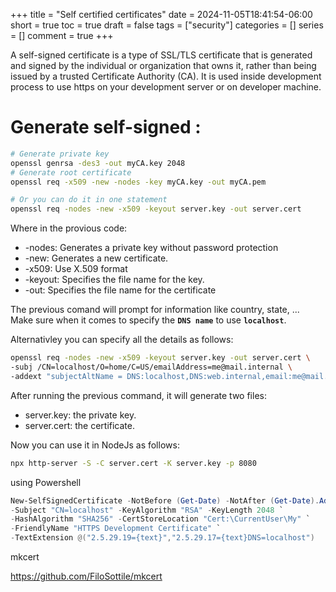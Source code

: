 +++
title = "Self certified certificates"
date = 2024-11-05T18:41:54-06:00
short = true
toc = true
draft = false
tags = ["security"]
categories = []
series = []
comment = true
+++

A self-signed certificate is a type of SSL/TLS certificate that is generated and signed by the individual or organization that owns it, rather than being issued by a trusted Certificate Authority (CA). It is used inside development process to use https on your development server or on developer machine.



# Generate self-signed :

```bash
# Generate private key
openssl genrsa -des3 -out myCA.key 2048
# Generate root certificate
openssl req -x509 -new -nodes -key myCA.key -out myCA.pem

# Or you can do it in one statement
openssl req -nodes -new -x509 -keyout server.key -out server.cert
```

Where in the provious code:

* -nodes: Generates a private key without password protection
* -new: Generates a new certificate.
* -x509: Use X.509 format
* -keyout: Specifies the file name for the key.
* -out: Specifies the file name for the certificate

The previous comand will prompt for information like country, state, ...  
Make sure when it comes to specify the **`DNS name`** to use **`localhost`**.  

Alternativley you can specify all the details as follows:  

```bash
openssl req -nodes -new -x509 -keyout server.key -out server.cert \
-subj /CN=localhost/O=home/C=US/emailAddress=me@mail.internal \
-addext "subjectAltName = DNS:localhost,DNS:web.internal,email:me@mail.internal" \
```

After running the previous command, it will generate two files:  

* server.key: the private key.
* server.cert: the certificate.

Now you can use it in NodeJs as follows:  

```bash
npx http-server -S -C server.cert -K server.key -p 8080
```

using Powershell
```powershell
New-SelfSignedCertificate -NotBefore (Get-Date) -NotAfter (Get-Date).AddYears(5) `
-Subject "CN=localhost" -KeyAlgorithm "RSA" -KeyLength 2048 `
-HashAlgorithm "SHA256" -CertStoreLocation "Cert:\CurrentUser\My" `
-FriendlyName "HTTPS Development Certificate" `
-TextExtension @("2.5.29.19={text}","2.5.29.17={text}DNS=localhost")
```

mkcert

https://github.com/FiloSottile/mkcert

